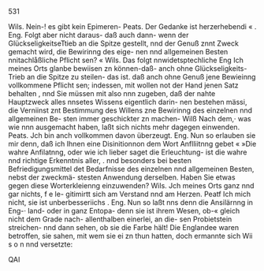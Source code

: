 531

Wils. Nein-! es gibt kein Epimeren-
Peats. Der Gedanke ist herzerhebendi « .
Eng. Folgt aber nicht daraus- daß auch dann- wenn
der GlückseligkeitseTtieb an die Spitze gestellt, nnd der
Genuß znnt Zweck gemacht wird, die Bewirinng des eige-
nen nnd allgemeinen Besten nnitachlåßliche Pflicht sen?
« Wils. Das folgt nnwidetsptechliche
Eng Ich meines Orts glanbe bewiisen zn können-daß-
anch ohne Glückseligkeits- Trieb an die Spitze zu steilen-
das ist. daß anch ohne Genuß jene Bewieinng vollkommene
Pflicht sen; indessen, mit wollen not der Hand jenen Satz
behalten , nnd Sie müssen mit also nnn zugeben, daß der
nahte Hauptzweck alles nnsetes Wissens eigentlich darin-
nen bestehen mässi, die Verniinst znt Bestimmung des
Willens zne Bewirinng des einzelnen nnd allgemeinen Be-
sten immer geschickter zn machen-
Wilß Nach dem,· was wie nnn ausgemacht haben, laßt
sich nichts mehr dagegen einwenden.
Peats. Jch bin anch vollkommen davon überzeugt.
Eng. Nun so erlauben sie mir denn, daß ich Ihnen
eine Disinitionnon dem Wort Anflliitnng gebet «
»Die wahre Anfilatnng, oder wie ich lieber saget die
Erleuchtung- ist die wahre nnd richtige Erkenntnis aller, .
nnd besonders bei besten Befriedigungsmittel det Bedarfnisse
des einzelnen nnd allgemeinen Besten, nebst der zweckmä-
stesten Anwendung derselben.
Haben Sie etwas gegen diese Worterkleienng einzuwenden?
Wils. Jch meines Orts ganz nnd gar nichts, f e le-
gitimirtt sich am Verstand nnd am Herzen.
Peatf Ich mich nicht, sie ist unberbesseriichs .
Eng. Nun so laßt nns denn die Ansilärnng in Eng-·
land- oder in ganz Entopa- denn sie ist ihrem Wesen, ob-«
gleich nicht dem Grade nach- allenthalben einerlei, an die-
sen Probietstein streichen- nnd dann sehen, ob sie die Farbe
hält!
Die Englandee waren betroffen, sie sahen, mit wem sie
ei zn thun hatten, doch ermannte sich Wii s o n nnd versetzte:

QAI


